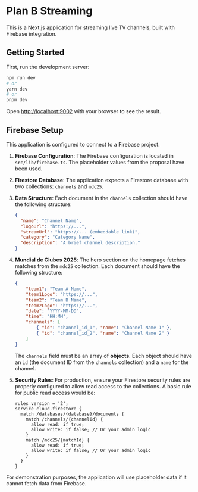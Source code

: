 # Plan B Streaming

This is a Next.js application for streaming live TV channels, built with Firebase integration.

## Getting Started

First, run the development server:

```bash
npm run dev
# or
yarn dev
# or
pnpm dev
```

Open [http://localhost:9002](http://localhost:9002) with your browser to see the result.

## Firebase Setup

This application is configured to connect to a Firebase project.

1.  **Firebase Configuration**: The Firebase configuration is located in `src/lib/firebase.ts`. The placeholder values from the proposal have been used.

2.  **Firestore Database**: The application expects a Firestore database with two collections: `channels` and `mdc25`.

3.  **Data Structure**: Each document in the `channels` collection should have the following structure:
    ```json
    {
      "name": "Channel Name",
      "logoUrl": "https://...",
      "streamUrl": "https://... (embeddable link)",
      "category": "Category Name",
      "description": "A brief channel description."
    }
    ```

4.  **Mundial de Clubes 2025**: The hero section on the homepage fetches matches from the `mdc25` collection. Each document should have the following structure:
    ```json
    {
        "team1": "Team A Name",
        "team1Logo": "https://...",
        "team2": "Team B Name",
        "team2Logo": "https://...",
        "date": "YYYY-MM-DD",
        "time": "HH:MM",
        "channels": [
            { "id": "channel_id_1", "name": "Channel Name 1" },
            { "id": "channel_id_2", "name": "Channel Name 2" }
        ]
    }
    ```
    The `channels` field must be an array of **objects**. Each object should have an `id` (the document ID from the `channels` collection) and a `name` for the channel.

5.  **Security Rules**: For production, ensure your Firestore security rules are properly configured to allow read access to the collections. A basic rule for public read access would be:
    ```
    rules_version = '2';
    service cloud.firestore {
      match /databases/{database}/documents {
        match /channels/{channelId} {
          allow read: if true;
          allow write: if false; // Or your admin logic
        }
        match /mdc25/{matchId} {
          allow read: if true;
          allow write: if false; // Or your admin logic
        }
      }
    }
    ```

For demonstration purposes, the application will use placeholder data if it cannot fetch data from Firebase.
